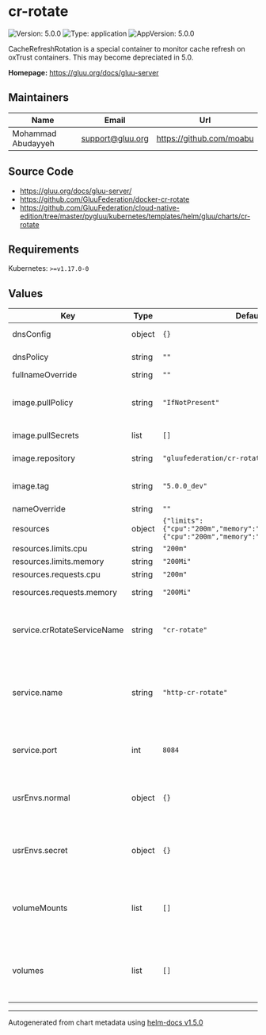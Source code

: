 # cr-rotate

![Version: 5.0.0](https://img.shields.io/badge/Version-5.0.0-informational?style=flat-square) ![Type: application](https://img.shields.io/badge/Type-application-informational?style=flat-square) ![AppVersion: 5.0.0](https://img.shields.io/badge/AppVersion-5.0.0-informational?style=flat-square)

CacheRefreshRotation is a special container to monitor cache refresh on oxTrust containers. This may become depreciated in 5.0.

**Homepage:** <https://gluu.org/docs/gluu-server>

## Maintainers

| Name | Email | Url |
| ---- | ------ | --- |
| Mohammad Abudayyeh | support@gluu.org | https://github.com/moabu |

## Source Code

* <https://gluu.org/docs/gluu-server/>
* <https://github.com/GluuFederation/docker-cr-rotate>
* <https://github.com/GluuFederation/cloud-native-edition/tree/master/pygluu/kubernetes/templates/helm/gluu/charts/cr-rotate>

## Requirements

Kubernetes: `>=v1.17.0-0`

## Values

| Key | Type | Default | Description |
|-----|------|---------|-------------|
| dnsConfig | object | `{}` | Add custom dns config |
| dnsPolicy | string | `""` | Add custom dns policy |
| fullnameOverride | string | `""` |  |
| image.pullPolicy | string | `"IfNotPresent"` | Image pullPolicy to use for deploying. |
| image.pullSecrets | list | `[]` | Image Pull Secrets |
| image.repository | string | `"gluufederation/cr-rotate"` | Image  to use for deploying. |
| image.tag | string | `"5.0.0_dev"` | Image  tag to use for deploying. |
| nameOverride | string | `""` |  |
| resources | object | `{"limits":{"cpu":"200m","memory":"200Mi"},"requests":{"cpu":"200m","memory":"200Mi"}}` | Resource specs. |
| resources.limits.cpu | string | `"200m"` | CPU limit. |
| resources.limits.memory | string | `"200Mi"` | Memory limit. |
| resources.requests.cpu | string | `"200m"` | CPU request. |
| resources.requests.memory | string | `"200Mi"` | Memory request. |
| service.crRotateServiceName | string | `"cr-rotate"` | Name of the cr-rotate service. Please keep it as default. |
| service.name | string | `"http-cr-rotate"` | The name of the cr-rotate port within the cr-rotate service. Please keep it as default. |
| service.port | int | `8084` | Port of the casa service. Please keep it as default. |
| usrEnvs.normal | object | `{}` | Add custom normal envs to the service variable1: value1 |
| usrEnvs.secret | object | `{}` | Add custom secret envs to the service variable1: value1 |
| volumeMounts | list | `[]` | Configure any additional volumesMounts that need to be attached to the containers |
| volumes | list | `[]` | Configure any additional volumes that need to be attached to the pod |

----------------------------------------------
Autogenerated from chart metadata using [helm-docs v1.5.0](https://github.com/norwoodj/helm-docs/releases/v1.5.0)
